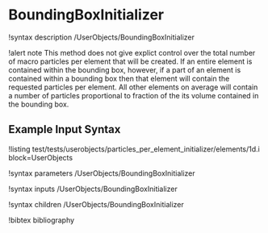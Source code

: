 # BoundingBoxInitializer

!syntax description /UserObjects/BoundingBoxInitializer

!alert note
This method does not give explict control over the total number of macro particles per element that will be created. If an entire element is contained within the bounding box, however, if a part of an element is contained within a bounding box then that element will contain the requested particles per element. All other elements on average will contain a number of particles proportional to fraction of the its volume contained in the bounding box.

## Example Input Syntax

!listing test/tests/userobjects/particles_per_element_initializer/elements/1d.i block=UserObjects

!syntax parameters /UserObjects/BoundingBoxInitializer

!syntax inputs /UserObjects/BoundingBoxInitializer

!syntax children /UserObjects/BoundingBoxInitializer

!bibtex bibliography

